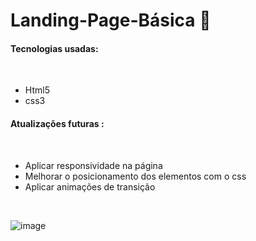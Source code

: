 # Landing-Page-Básica :star2:

#### Tecnologias usadas:

<br>

* Html5
* css3

#### Atualizações futuras :

<br>

* Aplicar responsividade na página
* Melhorar o posicionamento dos elementos com o css
* Aplicar animações de transição

<br>

<div style="inline-block">
     
![image](https://user-images.githubusercontent.com/92897489/162816187-900409a3-5de9-4279-9985-c96c7f3ab79c.png)

<div>
